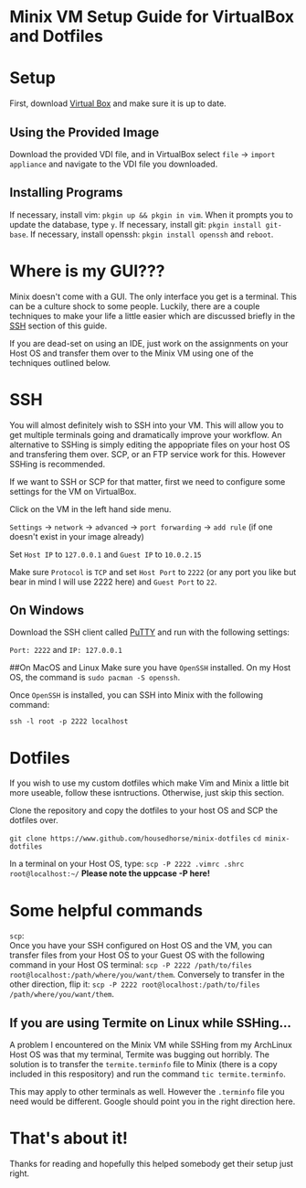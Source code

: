 # Minix VM Setup Guide for VirtualBox and Dotfiles

# Setup
First, download [Virtual Box](https://www.virtualbox.org/) and make sure it is up to date.

## Using the Provided Image
Download the provided VDI file, and in VirtualBox select `file` -> `import appliance` and navigate to the VDI file you downloaded.

## Installing Programs

If necessary, install vim: `pkgin up && pkgin in vim`. When it prompts you to update the database, type `y`.
If necessary, install git: `pkgin install git-base`. 
If necessary, install openssh: `pkgin install openssh` and `reboot`.

# Where is my GUI???
Minix doesn't come with a GUI. The only interface you get is a terminal. This can be a culture shock to some people.
Luckily, there are a couple techniques to make your life a little easier which are discussed briefly in the [SSH](#SSH) section
of this guide.

If you are dead-set on using an IDE, just work on the assignments on your Host OS and transfer them over to the Minix VM
using one of the techniques outlined below.

# SSH
You will almost definitely wish to SSH into your VM. This will allow you to get multiple terminals going and dramatically improve
your workflow. An alternative to SSHing is simply editing the appopriate files on your host OS and transfering them over. SCP,
or an FTP service work for this. However SSHing is recommended.

If we want to SSH or SCP for that matter, first we need to configure some settings for the VM on VirtualBox.

Click on the VM in the left hand side menu.

`Settings` -> `network` -> `advanced` -> `port forwarding` -> `add rule` (if one doesn't exist in your image already)

Set `Host IP` to `127.0.0.1` and `Guest IP` to `10.0.2.15`

Make sure `Protocol` is `TCP` and set `Host Port` to `2222` (or any port you like but bear in mind I will use 2222 here)
and `Guest Port` to `22`.

## On Windows
Download the SSH client called [PuTTY](https://www.putty.org/) and run with the following settings:

`Port: 2222` and `IP: 127.0.0.1`

##On MacOS and Linux
Make sure you have `OpenSSH` installed. On my Host OS, the command is `sudo pacman -S openssh`.

Once `OpenSSH` is installed, you can SSH into Minix with the following command:

`ssh -l root -p 2222 localhost`

# Dotfiles
If you wish to use my custom dotfiles which make Vim and Minix a little bit more useable, follow these isntructions.
Otherwise, just skip this section.

Clone the repository and copy the dotfiles to your host OS and SCP the dotfiles over.

`git clone https://www.github.com/housedhorse/minix-dotfiles`
`cd minix-dotfiles`

In a terminal on your Host OS, type: `scp -P 2222 .vimrc .shrc root@localhost:~/` **Please note the uppcase -P here!**

# Some helpful commands 

`scp`: \
Once you have your SSH configured on Host OS and the VM, you can transfer files from your Host OS to your Guest OS with the following
command in your Host OS terminal: `scp -P 2222 /path/to/files root@localhost:/path/where/you/want/them`. Conversely to transfer in the other direction, flip it: `scp -P 2222 root@localhost:/path/to/files /path/where/you/want/them`.

## If you are using Termite on Linux while SSHing...
A problem I encountered on the Minix VM while SSHing from my ArchLinux Host OS was that my terminal,
Termite was bugging out horribly. The solution is to transfer the `termite.terminfo` file to Minix
(there is a copy included in this respository) and run the command `tic termite.terminfo`.

This may apply to other terminals as well. However the `.terminfo` file you need would be different.
Google should point you in the right direction here.

# That's about it!

Thanks for reading and hopefully this helped somebody get their setup just right.
